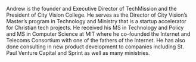 ﻿---
name: Andrew Sears
description: Executive Director, TechMission
picture: andrew.jpg

---

Andrew is the founder and Executive Director of TechMission and the President of City Vision College. He serves as the Director of City Vision’s Master’s program in Technology and Ministry that is a startup accelerator for Christian tech projects. He received his MS in Technology and Policy and MS in Computer Science at MIT where he co-founded the Internet and Telecoms Consortium with one of the fathers of the Internet. He has also done consulting in new product development to companies including St. Paul Venture Capital and Sprint as well as many ministries.


